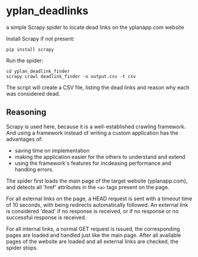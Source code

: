 # yplan_deadlinks
a simple Scrapy spider to locate dead links on the yplanapp.com website 

Install Scrapy if not present:
```shell
pip install scrapy
```
Run the spider:
```shell
cd yplan_deadlink_finder
scrapy crawl deadlink_finder -o output.csv -t csv 
```
The script will create a CSV file, listing the dead links and reason why each was considered dead. 

## Reasoning

Scrapy is used here, because it is a well-established crawling framework. And using a framework instead of writing a custom application has the advantages of:
* saving time on implementation
* making the application easier for the others to understand and extend
* using the framework's features for incdeasing performance and handling errors.

The spider first loads the main page of the target website (yplanapp.com), and detects all 'href' attributes in the ```<a>``` tags present on the page.

For all external links on the page, a HEAD request is sent with a timeout time of 10 seconds, with being redirects automatically followed. An external link is considered 'dead' if no response is received, or if no response or no successful response is received.

For all internal links, a normal GET request is issued, the corresponding pages are loaded and handled just like the main page. After all available pages of the website are loaded and all external links are checked, the spider stops.
